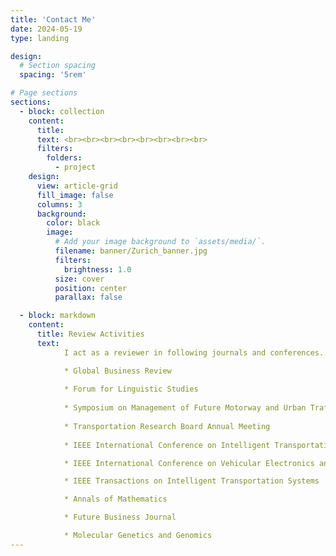 ```yaml
---
title: 'Contact Me'
date: 2024-05-19
type: landing

design:
  # Section spacing
  spacing: '5rem'

# Page sections
sections:
  - block: collection
    content:
      title:  
      text: <br><br><br><br><br><br><br><br>
      filters:
        folders:
          - project
    design:
      view: article-grid
      fill_image: false
      columns: 3
      background:
        color: black
        image:
          # Add your image background to `assets/media/`.
          filename: banner/Zurich_banner.jpg
          filters:
            brightness: 1.0
          size: cover
          position: center
          parallax: false

  - block: markdown
    content:
      title: Review Activities
      text:
            I act as a reviewer in following journals and conferences...

            * Global Business Review
            
            * Forum for Linguistic Studies
            
            * Symposium on Management of Future Motorway and Urban Traffic Systems
            
            * Transportation Research Board Annual Meeting
            
            * IEEE International Conference on Intelligent Transportation Systems

            * IEEE International Conference on Vehicular Electronics and Safety

            * IEEE Transactions on Intelligent Transportation Systems

            * Annals of Mathematics

            * Future Business Journal

            * Molecular Genetics and Genomics
---
```

